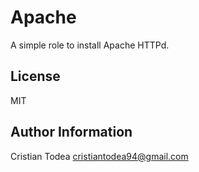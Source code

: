 Apache
=========

A simple role to install Apache HTTPd.

License
-------

MIT

Author Information
------------------

Cristian Todea <cristiantodea94@gmail.com>

